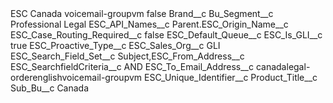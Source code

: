 <?xml version="1.0" encoding="UTF-8"?>
<CustomMetadata xmlns="http://soap.sforce.com/2006/04/metadata" xmlns:xsi="http://www.w3.org/2001/XMLSchema-instance" xmlns:xsd="http://www.w3.org/2001/XMLSchema">
    <label>ESC Canada voicemail-groupvm</label>
    <protected>false</protected>
    <values>
        <field>Brand__c</field>
        <value xsi:nil="true"/>
    </values>
    <values>
        <field>Bu_Segment__c</field>
        <value xsi:type="xsd:string">Professional Legal</value>
    </values>
    <values>
        <field>ESC_API_Names__c</field>
        <value xsi:type="xsd:string">Parent.ESC_Origin_Name__c</value>
    </values>
    <values>
        <field>ESC_Case_Routing_Required__c</field>
        <value xsi:type="xsd:boolean">false</value>
    </values>
    <values>
        <field>ESC_Default_Queue__c</field>
        <value xsi:nil="true"/>
    </values>
    <values>
        <field>ESC_Is_GLI__c</field>
        <value xsi:type="xsd:boolean">true</value>
    </values>
    <values>
        <field>ESC_Proactive_Type__c</field>
        <value xsi:nil="true"/>
    </values>
    <values>
        <field>ESC_Sales_Org__c</field>
        <value xsi:type="xsd:string">GLI</value>
    </values>
    <values>
        <field>ESC_Search_Field_Set__c</field>
        <value xsi:type="xsd:string">Subject,ESC_From_Address__c</value>
    </values>
    <values>
        <field>ESC_SearchfieldCriteria__c</field>
        <value xsi:type="xsd:string">AND</value>
    </values>
    <values>
        <field>ESC_To_Email_Address__c</field>
        <value xsi:type="xsd:string">canadalegal-orderenglishvoicemail-groupvm</value>
    </values>
    <values>
        <field>ESC_Unique_Identifier__c</field>
        <value xsi:nil="true"/>
    </values>
    <values>
        <field>Product_Title__c</field>
        <value xsi:nil="true"/>
    </values>
    <values>
        <field>Sub_Bu__c</field>
        <value xsi:type="xsd:string">Canada</value>
    </values>
</CustomMetadata>
